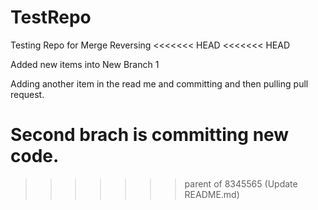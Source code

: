 # TestRepo
Testing Repo for Merge Reversing
<<<<<<< HEAD
<<<<<<< HEAD


Added new items into New Branch 1




Adding another item in the read me and committing and then pulling  pull request.




Second brach is committing new code.
=======
>>>>>>> parent of 8345565 (Update README.md)
